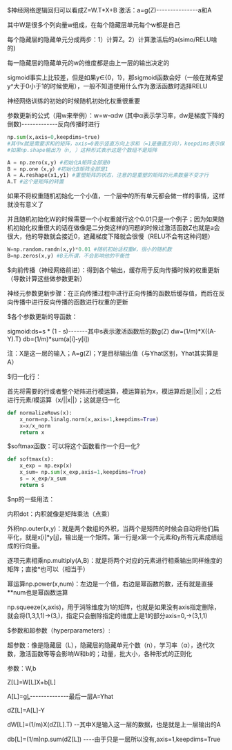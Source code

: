 $神经网络逻辑回归可以看成Z=W.T*X+B
 激活：a=g(Z)---------------a和A

其中W是很多个列向量w组成，在每个隐藏层单元每个w都是自己

每个隐藏层的隐藏单元分成两步：1）计算Z。2）计算激活后的a(simo/RELU啥的)

每一隐藏层的隐藏单元的w的维度都是由上一层的输出决定的

sigmoid事实上比较差，但是如果y∈{0，1}，那sigmoid函数会好（一般在就希望y^大于0小于1的时候使用），一般不知道使用什么作为激活函数时选择RELU

神经网络训练的初始的时候随机初始化权重很重要

参数更新的公式（用w来举例）：w=w-αdw     (其中α表示学习率，dw是梯度下降的倒数)-------------反向传播时进行

```python
np.sum(x,axis=0,keepdims=true)
#其中x就是需要求和的矩阵，axis=0表示竖直方向上求和（=1是垂直方向），keepdims表示保留这个样子，不会讲矩阵输出生为数组形式
#如果np.shape输出为（n, ）这种形式表示这是个数组不是矩阵
```

```python
A = np.zero(x,y) #初始化A矩阵全部是0
B = np.one（x,y）#初始化B矩阵全部是1
A = A.reshape(x1,y1) #重塑矩阵的状态，注意的是重塑的矩阵的元素数量不变才行
A.T #这个是矩阵的转置
```

如果不将权重随机初始化一个小值，一个层中的所有单元都会做一样的事情，这样就没有意义了

并且随机初始化W的时候需要一个小权重就行这个0.01只是一个例子；因为如果随机初始化权重很大的话在做像是二分类这样的问题的时候过激活函数Z也就是a会很大，他的导数就会接近0，遮藏梯度下降就会很慢（RELU不会有这种问题）
```python
W=np.random.randn(x,y)*0.01 #随机初始话权重W，很小的随机数
B=np.zeros(x,y) #B无所谓，不会影响他的平衡性
```



$向前传播（神经网络前进）：得到各个输出，缓存用于反向传播时候的权重更新（导数计算这些做参数更新）

神经元参数更新步骤：在正向传播过程中进行正向传播的函数后缓存值，而后在反向传播中进行反向传播的函数进行权重的更新

$各个参数更新的导函数：

sigmoid:ds=s * (1 - s)-------其中s表示激活函数后的数g(Z)
dw=(1/m)*X((A-Y).T)
db=(1/m)*sum(a[i]-y[i])

注：X是这一层的输入；A=g(Z)；Y是目标输出值（与Yhat区别，Yhat其实算是A）

$归一化行：

首先将需要的行或者整个矩阵进行模运算，模运算前为x，模运算后是||x||；之后进行元素/模运算（x/||x||）；这就是归一化

```python
def normalizeRows(x):
    x_norm=np.linalg.norm(x,axis=1,keepdims=True)
    x=x/x_norm
    return x
```

$softmax函数：可以将这个函数看作一个归一化?
```python
def softmax(x):
    x_exp = np.exp(x)
    x_sum= np.sum(x_exp,axis=1,keepdims=True)
    s = x_exp/x_sum
    return s 
```

$np的一些用法：

内积dot：内积就像是矩阵乘法（点乘）

外积np.outer(x,y)：就是两个数组的外积，当两个是矩阵的时候会自动将他们扁平化，就是x[i]*y[j]，输出是一个矩阵。第一行是x第一个元素和y所有元素成绩组成的行向量。

逐项元素相乘np.multiply(A,B)：就是将两个对应的元素进行相乘输出同样维度的矩阵；直接*也可以（相当于）

幂运算np.power(x,num)：左边是一个值，右边是幂函数的数，还有就是直接**num也是幂函数运算

np.squeeze(x,axis)，用于消除维度为1的矩阵，也就是如果没有axis指定删除，就会将(1,3,1,1)->(3,)，指定只会删除指定的维度上是1的部分axis=0,->(3,1,1)

$参数和超参数（hyperparameters）:

超参数：像是隐藏层（L），隐藏层的隐藏单元个数（n），学习率（α），迭代次数，激活函数等等会影响W和b的；动量，批大小，各种形式的正则化

参数：W,b

Z[L]=W[L]X+b[L]

A[L]=g[L](Z[L])--------------最后一层A=Yhat

dZ[L]=A[L]-Y

dW[L]=(1/m)X(dZ[L].T)        --其中X是输入这一层的数据，也是就是上一层输出的A

db[L]=(1/m)np.sum(dZ[L])     ----由于只是一层所以没有,axis=1,keepdims=True

